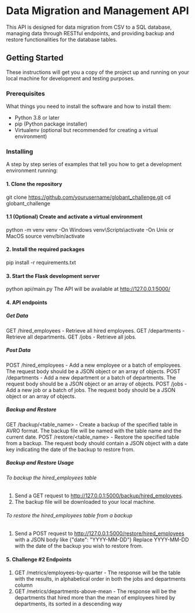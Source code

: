 # Data Migration and Management API

This API is designed for data migration from CSV to a SQL database, managing data through RESTful endpoints, and providing backup and restore functionalities for the database tables.

## Getting Started

These instructions will get you a copy of the project up and running on your local machine for development and testing purposes.

### Prerequisites

What things you need to install the software and how to install them:

- Python 3.8 or later
- pip (Python package installer)
- Virtualenv (optional but recommended for creating a virtual environment)

### Installing

A step by step series of examples that tell you how to get a development environment running:

#### 1. Clone the repository

git clone <https://github.com/yourusername/globant_challenge.git>
cd globant_challenge

#### 1.1 (Optional) Create and activate a virtual environment

python -m venv venv
-On Windows
venv\Scripts\activate
-On Unix or MacOS
source venv/bin/activate

#### 2. Install the required packages

pip install -r requirements.txt

#### 3. Start the Flask development server

python api/main.py
The API will be available at <http://127.0.0.1:5000/>

#### 4. API endpoints

##### Get Data

GET /hired_employees - Retrieve all hired employees.
GET /departments - Retrieve all departments.
GET /jobs - Retrieve all jobs.

##### Post Data

POST /hired_employees - Add a new employee or a batch of employees. The request body should be a JSON object or an array of objects.
POST /departments - Add a new department or a batch of departments. The request body should be a JSON object or an array of objects.
POST /jobs - Add a new job or a batch of jobs. The request body should be a JSON object or an array of objects.

##### Backup and Restore

GET /backup/<table_name> - Create a backup of the specified table in AVRO format. The backup file will be named with the table name and the current date.
POST /restore/<table_name> - Restore the specified table from a backup. The request body should contain a JSON object with a date key indicating the date of the backup to restore from.

##### Backup and Restore Usage

###### To backup the hired_employees table

1. Send a GET request to <http://127.0.0.1:5000/backup/hired_employees>.
2. The backup file will be downloaded to your local machine.

###### To restore the hired_employees table from a backup

1. Send a POST request to <http://127.0.0.1:5000/restore/hired_employees> with a JSON body like
{"date": "YYYY-MM-DD"}
Replace YYYY-MM-DD with the date of the backup you wish to restore from.

#### 5. Challenge #2 Endpoints

1. GET /metrics/employees-by-quarter - The response will be the table with the results, in alphabetical order in both the jobs and departments column
2. GET /metrics/departments-above-mean - The response will be the departments that hired more than the mean of employees hired by departments, its sorted in a descending way
